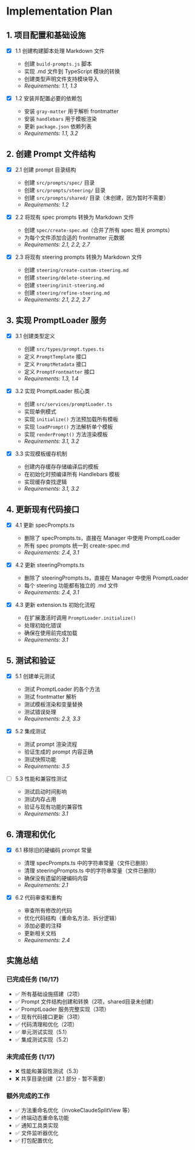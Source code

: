# Implementation Plan

## 1. 项目配置和基础设施

- [x] 1.1 创建构建脚本处理 Markdown 文件
  - 创建 `build-prompts.js` 脚本
  - 实现 .md 文件到 TypeScript 模块的转换
  - 创建类型声明文件支持模块导入
  - _Requirements: 1.1, 1.3_

- [x] 1.2 安装并配置必要的依赖包
  - 安装 `gray-matter` 用于解析 frontmatter
  - 安装 `handlebars` 用于模板渲染
  - 更新 `package.json` 依赖列表
  - _Requirements: 1.1, 3.2_

## 2. 创建 Prompt 文件结构

- [x] 2.1 创建 prompt 目录结构
  - 创建 `src/prompts/spec/` 目录
  - 创建 `src/prompts/steering/` 目录
  - 创建 `src/prompts/shared/` 目录（未创建，因为暂时不需要）
  - _Requirements: 1.2_

- [x] 2.2 将现有 spec prompts 转换为 Markdown 文件
  - 创建 `spec/create-spec.md`（合并了所有 spec 相关 prompts）
  - 为每个文件添加合适的 frontmatter 元数据
  - _Requirements: 2.1, 2.2, 2.7_

- [x] 2.3 将现有 steering prompts 转换为 Markdown 文件
  - 创建 `steering/create-custom-steering.md`
  - 创建 `steering/delete-steering.md`
  - 创建 `steering/init-steering.md`
  - 创建 `steering/refine-steering.md`
  - _Requirements: 2.1, 2.2, 2.7_

## 3. 实现 PromptLoader 服务

- [x] 3.1 创建类型定义
  - 创建 `src/types/prompt.types.ts`
  - 定义 `PromptTemplate` 接口
  - 定义 `PromptMetadata` 接口
  - 定义 `PromptFrontmatter` 接口
  - _Requirements: 1.3, 1.4_

- [x] 3.2 实现 PromptLoader 核心类
  - 创建 `src/services/promptLoader.ts`
  - 实现单例模式
  - 实现 `initialize()` 方法预加载所有模板
  - 实现 `loadPrompt()` 方法解析单个模板
  - 实现 `renderPrompt()` 方法渲染模板
  - _Requirements: 3.1, 3.2_

- [x] 3.3 实现模板缓存机制
  - 创建内存缓存存储编译后的模板
  - 在初始化时预编译所有 Handlebars 模板
  - 实现缓存查找逻辑
  - _Requirements: 3.1, 3.2_

## 4. 更新现有代码接口

- [x] 4.1 更新 specPrompts.ts
  - 删除了 specPrompts.ts，直接在 Manager 中使用 PromptLoader
  - 所有 spec prompts 统一到 create-spec.md
  - _Requirements: 2.4, 3.1_

- [x] 4.2 更新 steeringPrompts.ts
  - 删除了 steeringPrompts.ts，直接在 Manager 中使用 PromptLoader
  - 每个 steering 功能都有独立的 .md 文件
  - _Requirements: 2.4, 3.1_

- [x] 4.3 更新 extension.ts 初始化流程
  - 在扩展激活时调用 `PromptLoader.initialize()`
  - 处理初始化错误
  - 确保在使用前完成加载
  - _Requirements: 3.1_

## 5. 测试和验证

- [x] 5.1 创建单元测试
  - 测试 PromptLoader 的各个方法
  - 测试 frontmatter 解析
  - 测试模板渲染和变量替换
  - 测试错误处理
  - _Requirements: 2.3, 3.3_

- [x] 5.2 集成测试
  - 测试 prompt 渲染流程
  - 验证生成的 prompt 内容正确
  - 测试快照功能
  - _Requirements: 3.5_

- [ ] 5.3 性能和兼容性测试
  - 测试启动时间影响
  - 测试内存占用
  - 验证与现有功能的兼容性
  - _Requirements: 3.1_

## 6. 清理和优化

- [x] 6.1 移除旧的硬编码 prompt 常量
  - 清理 specPrompts.ts 中的字符串常量（文件已删除）
  - 清理 steeringPrompts.ts 中的字符串常量（文件已删除）
  - 确保没有遗留的硬编码内容
  - _Requirements: 2.1_

- [x] 6.2 代码审查和重构
  - 审查所有修改的代码
  - 优化代码结构（重命名方法、拆分逻辑）
  - 添加必要的注释
  - 更新相关文档
  - _Requirements: 2.4_

## 实施总结

### 已完成任务 (16/17)

- ✅ 所有基础设施搭建（2项）
- ✅ Prompt 文件结构创建和转换（2项，shared目录未创建）
- ✅ PromptLoader 服务完整实现（3项）
- ✅ 现有代码接口更新（3项）
- ✅ 代码清理和优化（2项）
- ✅ 单元测试实现（5.1）
- ✅ 集成测试实现（5.2）

### 未完成任务 (1/17)

- ❌ 性能和兼容性测试（5.3）
- ❌ 共享目录创建（2.1 部分 - 暂不需要）

### 额外完成的工作

- ✅ 方法重命名优化（invokeClaudeSplitView 等）
- ✅ 终端动态重命名功能
- ✅ 通知工具类实现
- ✅ 文件监听器优化
- ✅ 打包配置优化
